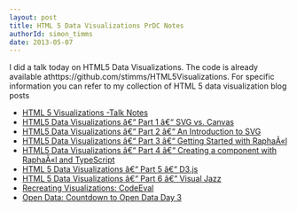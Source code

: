 ```yaml
---
layout: post
title: HTML 5 Data Visualizations PrDC Notes
authorId: simon_timms
date: 2013-05-07
---
```


I did a talk today on HTML5 Data Visualizations. The code is already available athttps://github.com/stimms/HTML5Visualizations. For specific information you can refer to my collection of HTML 5 data visualization blog posts

- [<span style="line-height:13px;">HTML 5 Visualizations -Talk Notes  
</span>](http://blog.simontimms.com/2013/02/14/html-5-visualizations-talk-notes/ "HTML 5 Visualizations -TalkNotes")
- [HTML5 Data Visualizations â€“ Part 1 â€“ SVG vs. Canvas  
](http://blog.simontimms.com/2013/01/08/html5-data-visualizations-part-1-svg-vs-canvas/ "HTML5 Data Visualizations â€“ Part 1 â€“ SVG vs.Canvas")
- [HTML5 Data Visualizations â€“ Part 2 â€“ An Introduction to SVG  
](http://blog.simontimms.com/2013/01/10/html5-data-visualizations-part-2-an-introduction-to-svg/ "HTML5 Data Visualizations â€“ Part 2 â€“ An Introduction toSVG")
- [HTML5 Data Visualizations â€“ Part 3 â€“ Getting Started with RaphaÃ«l  
](http://blog.simontimms.com/2013/01/12/html5-data-visualizations-part-3-getting-started-with-raphael/ "HTML5 Data Visualizations â€“ Part 3 â€“ Getting Started withRaphaÃ«l")
- [HTML5 Data Visualizations â€“ Part 4 â€“ Creating a component with RaphaÃ«l and TypeScript  
](http://blog.simontimms.com/2013/01/17/html5-data-visualizations-part-4-creating-a-component-with-raphael-and-typescript/ "HTML5 Data Visualizations â€“ Part 4 â€“ Creating a component with RaphaÃ«l andTypeScript")
- [HTML 5 Data Visualizations â€“ Part 5 â€“ D3.js  
](http://blog.simontimms.com/2013/01/25/html-5-data-visualizations-part-5-d3-js/ "HTML 5 Data Visualizations â€“ Part 5 â€“D3.js")
- [HTML 5 Data Visualizations â€“ Part 6 â€“ Visual Jazz](http://blog.simontimms.com/2013/01/29/html-5-data-visualizations-part-6-visual-jazz/ "HTML 5 Data Visualizations â€“ Part 6 â€“ VisualJazz")
- [Recreating Visualizations: CodeEval  
](http://blog.simontimms.com/2013/02/08/recreating-visualizations-codeeval/ "Recreating Visualizations:CodeEval")
- [Open Data: Countdown to Open Data Day 3  
](http://blog.simontimms.com/2013/02/21/open-data-countdown-to-open-data-day-3/ "Open Data: Countdown to Open Data Day3")



